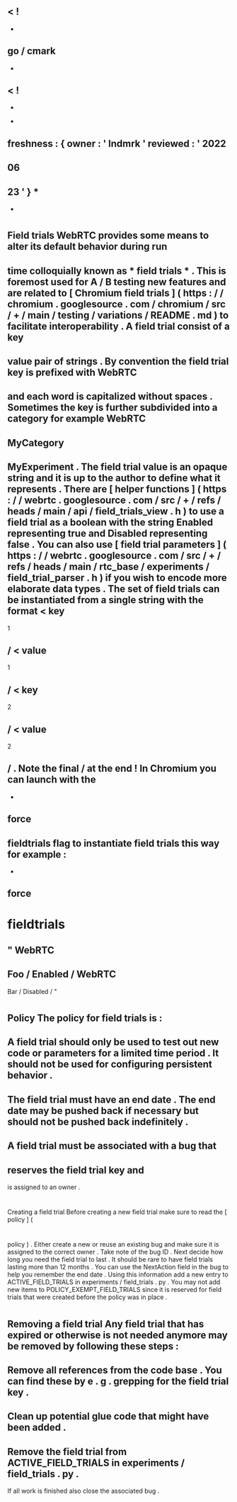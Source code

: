 <
!
-
-
go
/
cmark
-
-
>
<
!
-
-
*
freshness
:
{
owner
:
'
lndmrk
'
reviewed
:
'
2022
-
06
-
23
'
}
*
-
-
>
#
Field
trials
WebRTC
provides
some
means
to
alter
its
default
behavior
during
run
-
time
colloquially
known
as
*
field
trials
*
.
This
is
foremost
used
for
A
/
B
testing
new
features
and
are
related
to
[
Chromium
field
trials
]
(
https
:
/
/
chromium
.
googlesource
.
com
/
chromium
/
src
/
+
/
main
/
testing
/
variations
/
README
.
md
)
to
facilitate
interoperability
.
A
field
trial
consist
of
a
key
-
value
pair
of
strings
.
By
convention
the
field
trial
key
is
prefixed
with
WebRTC
-
and
each
word
is
capitalized
without
spaces
.
Sometimes
the
key
is
further
subdivided
into
a
category
for
example
WebRTC
-
MyCategory
-
MyExperiment
.
The
field
trial
value
is
an
opaque
string
and
it
is
up
to
the
author
to
define
what
it
represents
.
There
are
[
helper
functions
]
(
https
:
/
/
webrtc
.
googlesource
.
com
/
src
/
+
/
refs
/
heads
/
main
/
api
/
field_trials_view
.
h
)
to
use
a
field
trial
as
a
boolean
with
the
string
Enabled
representing
true
and
Disabled
representing
false
.
You
can
also
use
[
field
trial
parameters
]
(
https
:
/
/
webrtc
.
googlesource
.
com
/
src
/
+
/
refs
/
heads
/
main
/
rtc_base
/
experiments
/
field_trial_parser
.
h
)
if
you
wish
to
encode
more
elaborate
data
types
.
The
set
of
field
trials
can
be
instantiated
from
a
single
string
with
the
format
<
key
-
1
>
/
<
value
-
1
>
/
<
key
-
2
>
/
<
value
-
2
>
/
.
Note
the
final
/
at
the
end
!
In
Chromium
you
can
launch
with
the
-
-
force
-
fieldtrials
flag
to
instantiate
field
trials
this
way
for
example
:
-
-
force
-
fieldtrials
=
"
WebRTC
-
Foo
/
Enabled
/
WebRTC
-
Bar
/
Disabled
/
"
#
#
Policy
The
policy
for
field
trials
is
:
-
A
field
trial
should
only
be
used
to
test
out
new
code
or
parameters
for
a
limited
time
period
.
It
should
not
be
used
for
configuring
persistent
behavior
.
-
The
field
trial
must
have
an
end
date
.
The
end
date
may
be
pushed
back
if
necessary
but
should
not
be
pushed
back
indefinitely
.
-
A
field
trial
must
be
associated
with
a
bug
that
-
reserves
the
field
trial
key
and
-
is
assigned
to
an
owner
.
#
#
Creating
a
field
trial
Before
creating
a
new
field
trial
make
sure
to
read
the
[
policy
]
(
#
policy
)
.
Either
create
a
new
or
reuse
an
existing
bug
and
make
sure
it
is
assigned
to
the
correct
owner
.
Take
note
of
the
bug
ID
.
Next
decide
how
long
you
need
the
field
trial
to
last
.
It
should
be
rare
to
have
field
trials
lasting
more
than
12
months
.
You
can
use
the
NextAction
field
in
the
bug
to
help
you
remember
the
end
date
.
Using
this
information
add
a
new
entry
to
ACTIVE_FIELD_TRIALS
in
experiments
/
field_trials
.
py
.
You
may
not
add
new
items
to
POLICY_EXEMPT_FIELD_TRIALS
since
it
is
reserved
for
field
trials
that
were
created
before
the
policy
was
in
place
.
#
#
Removing
a
field
trial
Any
field
trial
that
has
expired
or
otherwise
is
not
needed
anymore
may
be
removed
by
following
these
steps
:
-
Remove
all
references
from
the
code
base
.
You
can
find
these
by
e
.
g
.
grepping
for
the
field
trial
key
.
-
Clean
up
potential
glue
code
that
might
have
been
added
.
-
Remove
the
field
trial
from
ACTIVE_FIELD_TRIALS
in
experiments
/
field_trials
.
py
.
-
If
all
work
is
finished
also
close
the
associated
bug
.
